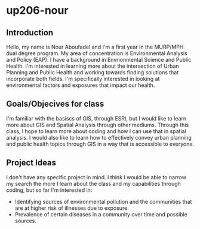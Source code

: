 # up206-nour

## Introduction
Hello, my name is Nour Aboufadel and I'm a first year in the MURP/MPH dual degree program. My area of concentration is Environmental Analysis and Policy (EAP). I have a background in Envrionmental Science and Public Health. I'm interested in learning more about the intersection of Urban Planning and Public Health and working towards finding solutions that incorporate both fields. I'm specifically interested in looking at environmental factors and exposures that impact our health.


## Goals/Objecives for class
I'm familiar with the basiscs of GIS, through ESRI, but I would like to learn more about GIS and Spatial Analysis through other mediums. Through this class, I hope to learn more about coding and how I can use that in spatial analysis. I would also like to learn how to effectively convey urban planning and public health topics through GIS in a way that is accessible to everyone. 

## Project Ideas
I don't have any specific project in mind. I think I would be able to narrow my search the more I learn about the class and my capabilities through coding, but so far I'm interested in: 
- Identifying sources of environmental pollution and the communities that are at higher risk of illnesses due to exposure.
- Prevalence of certain diseases in a community over time and possible sources. 
